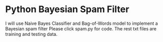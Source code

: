 # Python Bayesian Spam Filter
 I will use Naive Bayes Classifier and Bag-of-Words model to implement a Bayesian spam filter
 Please click spam.py for code.
 The rest txt files are training and testing data.
